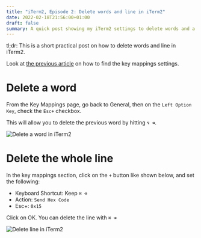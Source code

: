 ```yaml
---
title: "iTerm2, Episode 2: Delete words and line in iTerm2"
date: 2022-02-18T21:56:00+01:00
draft: false
summary: A quick post showing my iTerm2 settings to delete words and a line
---
```


tl;dr: This is a short practical post on how to delete words and line in iTerm2.

Look at [the previous article](/2022/02/iterm2-quick-move.md) on how to find the key mappings settings.

# Delete a word

From the Key Mappings page, go back to General, then on the `Left Option Key`, check the `Esc+` checkbox.

This will allow you to delete the previous word by hitting `⌥ ⌫`.

![Delete a word in iTerm2](/2022/02/step-5.png "Delete a word in iTerm2")

# Delete the whole line

In the key mappings section, click on the `+` button like shown below, and set the following:

- Keyboard Shortcut: Keep `⌘ ⌫`
- Action: `Send Hex Code`
- Esc+: `0x15`

Click on OK. You can delete the line with `⌘ ⌫`

![Delete line in iTerm2](/2022/02/step-4.png "Delete line in iTerm2")
